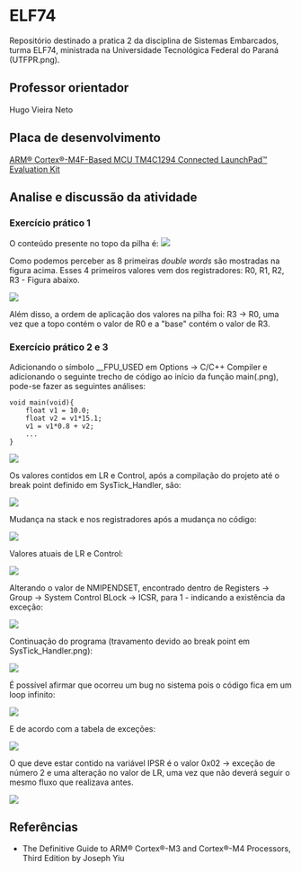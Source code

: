 # ELF74

Repositório destinado a pratica 2 da disciplina de Sistemas Embarcados, turma ELF74, ministrada na Universidade Tecnológica Federal do Paraná (UTFPR.png). 

## Professor orientador

Hugo Vieira Neto

## Placa de desenvolvimento

[ARM® Cortex®-M4F-Based MCU TM4C1294 Connected LaunchPad™ Evaluation Kit](https://www.ti.com/tool/EK-TM4C1294XL.png)

## Analise e discussão da atividade
### Exercício prático 1
O conteúdo presente no topo da pilha é:
![](./images/stack_ex1_q1.png)

Como podemos perceber as 8 primeiras *double words* são mostradas na figura acima. Esses 4 primeiros valores vem dos registradores: R0, R1, R2, R3 - Figura abaixo.

![](./images/registradores_1.png)

Além disso, a ordem de aplicação dos valores na pilha foi: R3 -> R0,  uma vez que a topo contém o valor de R0 e a "base" contém o valor de R3.

### Exercício prático 2 e 3
Adicionando o símbolo __FPU_USED em Options → C/C++ Compiler e adicionando o seguinte trecho de código ao início da função main(.png), pode-se fazer as seguintes análises:

    void main(void){
	    float v1 = 10.0;
	    float v2 = v1*15.1;
	    v1 = v1*0.8 + v2;
	    ...
	}


![](./images/geral_2.png)

Os valores contidos em LR e Control, após a compilação do projeto até o break point definido em SysTick_Handler, são:

![](./images/lr_control_2.png)

Mudança na stack e nos registradores após a mudança no código:

![](./images/stack_register_2_float.png)

Valores atuais de LR e Control:

![](./images/lr_control_2_float.png)

Alterando o valor de NMIPENDSET, encontrado dentro de Registers  → Group  → System Control BLock  → ICSR, para 1 - indicando a existência da exceção:

![](./images/nmipendset_ok.png)

Continuação do programa (travamento devido ao break point em SysTick_Handler.png):

![](./images/travamento_2.png)

É possível afirmar que ocorreu um bug  no sistema pois o código fica em um loop infinito:

![](./images/loop_infi.png)

E de acordo com a tabela de exceções:

![](./images/tabela_exe.png)

O que deve estar contido na variável IPSR é o valor 0x02  → exceção de número 2 e uma alteração no valor de LR, uma vez que não deverá seguir o mesmo fluxo que realizava antes.

![](./images/resultado_final_exe_2.png)

## Referências
- The Definitive Guide to ARM® Cortex®-M3 and Cortex®-M4 Processors, Third Edition by Joseph Yiu
